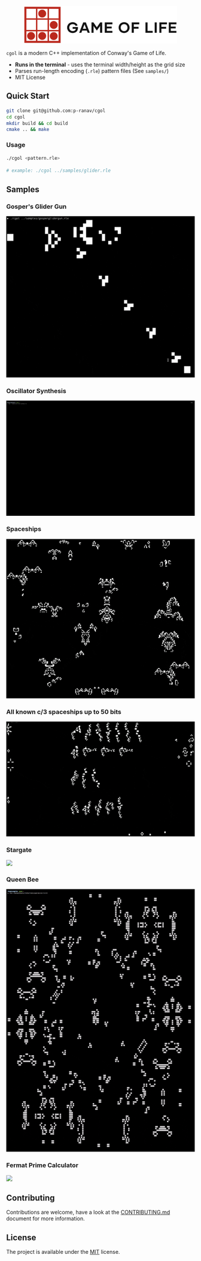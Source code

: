 <p align="center">
  <img height="100" src="img/logo.png"/> 
</p>

`cgol` is a modern C++ implementation of Conway's Game of Life.

* **Runs in the terminal** - uses the terminal width/height as the grid size
* Parses run-length encoding (`.rle`) pattern files (See `samples/`)
* MIT License

## Quick Start

```bash
git clone git@github.com:p-ranav/cgol
cd cgol
mkdir build && cd build
cmake .. && make
```

### Usage

```bash
./cgol <pattern.rle>

# example: ./cgol ../samples/glider.rle
```

## Samples

### Gosper's Glider Gun

<p>
  <img src="img/gosper_glider_gun.gif"/> 
</p>

### Oscillator Synthesis

<p>
  <img src="img/oscillator_synthesis.gif"/> 
</p>

### Spaceships

<p>
  <img src="img/spaceships.gif"/> 
</p>

### All known c/3 spaceships up to 50 bits

<p>
  <img src="img/c3_orthogonal.gif"/> 
</p>

### Stargate

<p>
  <img src="img/stargate.gif"/> 
</p>

### Queen Bee

<p>
  <img src="img/queen_bee.gif"/> 
</p>

### Fermat Prime Calculator

<p>
  <img src="img/fermat.gif"/> 
</p>

## Contributing
Contributions are welcome, have a look at the [CONTRIBUTING.md](CONTRIBUTING.md) document for more information.

## License
The project is available under the [MIT](https://opensource.org/licenses/MIT) license.
